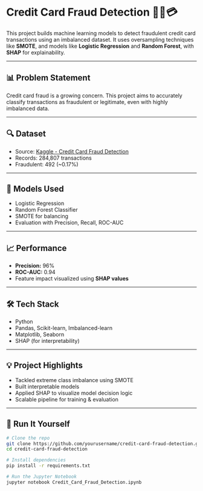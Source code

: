 # Credit Card Fraud Detection 🕵️‍♂️💳

This project builds machine learning models to detect fraudulent credit card transactions using an imbalanced dataset. It uses oversampling techniques like **SMOTE**, and models like **Logistic Regression** and **Random Forest**, with **SHAP** for explainability.

---

## 📊 Problem Statement

Credit card fraud is a growing concern. This project aims to accurately classify transactions as fraudulent or legitimate, even with highly imbalanced data.

---

## 🔍 Dataset

- Source: [Kaggle - Credit Card Fraud Detection](https://www.kaggle.com/mlg-ulb/creditcardfraud)
- Records: 284,807 transactions
- Fraudulent: 492 (~0.17%)

---

## 🧠 Models Used

- Logistic Regression
- Random Forest Classifier
- SMOTE for balancing
- Evaluation with Precision, Recall, ROC-AUC

---

## 📈 Performance

- **Precision:** 96%
- **ROC-AUC:** 0.94
- Feature impact visualized using **SHAP values**

---

## 🛠️ Tech Stack

- Python
- Pandas, Scikit-learn, Imbalanced-learn
- Matplotlib, Seaborn
- SHAP (for interpretability)

---

## 💡 Project Highlights

- Tackled extreme class imbalance using SMOTE
- Built interpretable models
- Applied SHAP to visualize model decision logic
- Scalable pipeline for training & evaluation

---

## 🚀 Run It Yourself

```bash
# Clone the repo
git clone https://github.com/yourusername/credit-card-fraud-detection.git
cd credit-card-fraud-detection

# Install dependencies
pip install -r requirements.txt

# Run the Jupyter Notebook
jupyter notebook Credit_Card_Fraud_Detection.ipynb
